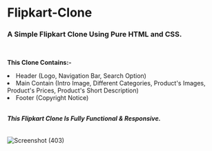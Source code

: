 # Flipkart-Clone
<h3><b>A Simple Flipkart Clone Using Pure HTML and CSS.</i></b></h3>
<br>

<b>This Clone Contains:-</b>

<li>Header (Logo, Navigation Bar, Search Option)</li>
<li>Main Contain (Intro Image, Different Categories, Product's Images, Product's Prices, Product's Short Description)</li>
<li>Footer (Copyright Notice)</li>
<br>

<b><i>This Flipkart Clone Is Fully Functional & Responsive.</i></b> 
<br><br><br>
![Screenshot (403)](https://user-images.githubusercontent.com/85762282/151658342-45111f12-bf18-4607-b071-e6ad82a26764.png)

